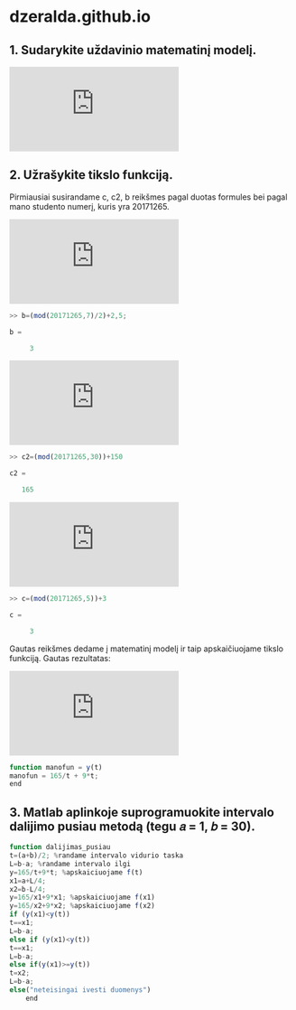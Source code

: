# dzeralda.github.io
## 1. Sudarykite uždavinio matematinį modelį.

![matematiniomodelioformule](https://latex.codecogs.com/gif.latex?min%20c%28t%29%3D%5Cfrac%7Bc2%7D%7Bt%7D&plus;c*t*b)

## 2. Užrašykite tikslo funkciją.

Pirmiausiai susirandame c, c2, b reikšmes pagal duotas formules bei pagal mano studento numerį, kuris yra 20171265.

![prekestonomis](https://latex.codecogs.com/gif.latex?b%3D%5Cfrac%7BStudnr*mod*7%7D%7B2%7D&plus;2%2C5)

```javascript
>> b=(mod(20171265,7)/2)+2,5;

b =

     3
```

![partijoskaina](https://latex.codecogs.com/gif.latex?c2%3D%28studnr*mod*30%29&plus;150)

```javascript
>> c2=(mod(20171265,30))+150

c2 =

   165
```

![islaidos](https://latex.codecogs.com/gif.latex?c%3Dstudnr*mod*5&plus;3)

```javascript
>> c=(mod(20171265,5))+3

c =

     3
```
Gautas reikšmes dedame į matematinį modelį ir taip apskaičiuojame tikslo funkciją. 
Gautas rezultatas:

![tikslofunkcija](https://latex.codecogs.com/gif.latex?y%28t%29%3D%5Cfrac%7B165%7D%7Bt%7D&plus;9*t)

```javascript
function manofun = y(t)
manofun = 165/t + 9*t;
end
```
## 3. Matlab aplinkoje suprogramuokite intervalo dalijimo pusiau metodą (tegu 𝑎 = 1, 𝑏 = 30). 

```javascript
function dalijimas_pusiau
t=(a+b)/2; %randame intervalo vidurio taska
L=b-a; %randame intervalo ilgi
y=165/t+9*t; %apskaiciuojame f(t)
x1=a+L/4;
x2=b-L/4;
y=165/x1+9*x1; %apskaiciuojame f(x1)
y=165/x2+9*x2; %apskaiciuojame f(x2)
if (y(x1)<y(t))
t==x1;
L=b-a;
else if (y(x1)<y(t))
t==x1;
L=b-a;
else if(y(x1)>=y(t))
t=x2;
L=b-a;
else("neteisingai ivesti duomenys")
    end
```
